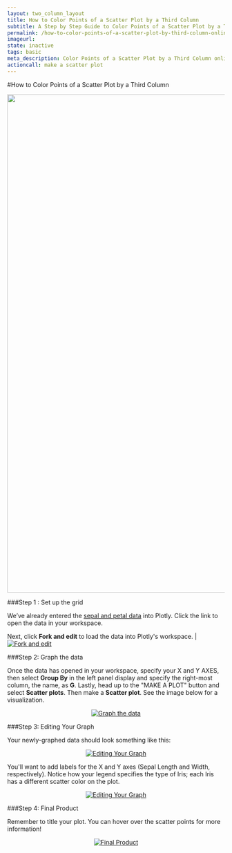 ```yaml
---
layout: two_column_layout
title: How to Color Points of a Scatter Plot by a Third Column
subtitle: A Step by Step Guide to Color Points of a Scatter Plot by a Third Column
permalink: /how-to-color-points-of-a-scatter-plot-by-third-column-online
imageurl: 
state: inactive
tags: basic
meta_description: Color Points of a Scatter Plot by a Third Column online and for free with Plotly
actioncall: make a scatter plot
---
```


#How to Color Points of a Scatter Plot by a Third Column

<div>
    <a href="https://plot.ly/~Dreamshot/3251" target="_blank" title="Iris Plant Traits, by Type" style="display: block; text-align: center;"><img src="https://plot.ly/~Dreamshot/3251.png" alt="Iris Plant Traits, by Type" style="max-width: 100%;width: 1154px;"  width="1154" onerror="this.onerror=null;this.src='https://plot.ly/404.png';" /></a>
    <script data-plotly="Dreamshot:3251" src="https://plot.ly/embed.js" async></script>
</div>

###Step 1 : Set up the grid

We’ve already entered the [sepal and petal data](https://plot.ly/~Dreamshot/3249) into Plotly. 
Click the link to open the data in your workspace. 

Next, click **Fork and edit** to load the data into Plotly's workspace. | <a href="http://imgur.com/FKZKylI"><img src="http://i.imgur.com/FKZKylI.png" title="Fork and edit" /></a>

###Step 2: Graph the data

Once the data has opened in your workspace, specify your X and Y AXES, then select **Group By** in the left panel display and specify the right-most column, the name, as **G**. Lastly, head up to the "MAKE A PLOT" button and select **Scatter plots**. Then make a **Scatter plot**. See the image below for a visualization. 

<center><a href="http://imgur.com/QBU8Y5D"><img src="http://i.imgur.com/QBU8Y5D.png" title="Graph the data" /></a></center>

###Step 3: Editing Your Graph

Your newly-graphed data should look something like this:

<center><a href="http://imgur.com/cxEk2ST"><img src="http://i.imgur.com/cxEk2ST.png" title="Editing Your Graph" /></a></center>

You'll want to add labels for the X and Y axes (Sepal Length and Width, respectively). Notice how your legend specifies the type of Iris; each Iris has a different scatter color on the plot.

<center><a href="http://imgur.com/byvVi9M"><img src="http://i.imgur.com/byvVi9M.png" title="Editing Your Graph" /></a></center>

###Step 4: Final Product

Remember to title your plot. You can hover over the scatter points for more information!

<center><a href="http://imgur.com/G0vyKpj"><img src="http://i.imgur.com/G0vyKpj.png" title="Final Product" /></a></center>
